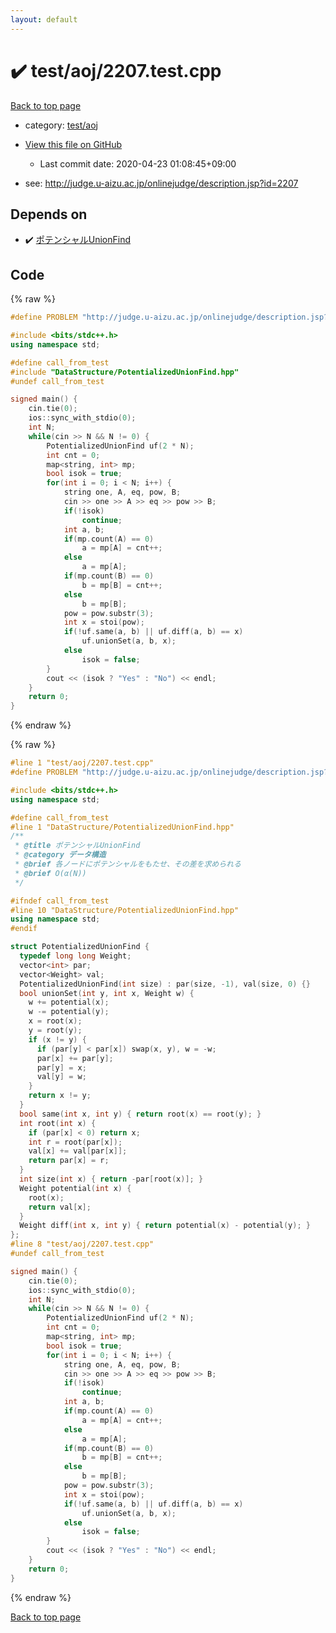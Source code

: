 ```yaml
---
layout: default
---
```


<!-- mathjax config similar to math.stackexchange -->
<script type="text/javascript" async
  src="https://cdnjs.cloudflare.com/ajax/libs/mathjax/2.7.5/MathJax.js?config=TeX-MML-AM_CHTML">
</script>
<script type="text/x-mathjax-config">
  MathJax.Hub.Config({
    TeX: { equationNumbers: { autoNumber: "AMS" }},
    tex2jax: {
      inlineMath: [ ['$','$'] ],
      processEscapes: true
    },
    "HTML-CSS": { matchFontHeight: false },
    displayAlign: "left",
    displayIndent: "2em"
  });
</script>

<script type="text/javascript" src="https://cdnjs.cloudflare.com/ajax/libs/jquery/3.4.1/jquery.min.js"></script>
<script src="https://cdn.jsdelivr.net/npm/jquery-balloon-js@1.1.2/jquery.balloon.min.js" integrity="sha256-ZEYs9VrgAeNuPvs15E39OsyOJaIkXEEt10fzxJ20+2I=" crossorigin="anonymous"></script>
<script type="text/javascript" src="../../../assets/js/copy-button.js"></script>
<link rel="stylesheet" href="../../../assets/css/copy-button.css" />


# :heavy_check_mark: test/aoj/2207.test.cpp

<a href="../../../index.html">Back to top page</a>

* category: <a href="../../../index.html#0d0c91c0cca30af9c1c9faef0cf04aa9">test/aoj</a>
* <a href="{{ site.github.repository_url }}/blob/master/test/aoj/2207.test.cpp">View this file on GitHub</a>
    - Last commit date: 2020-04-23 01:08:45+09:00


* see: <a href="http://judge.u-aizu.ac.jp/onlinejudge/description.jsp?id=2207">http://judge.u-aizu.ac.jp/onlinejudge/description.jsp?id=2207</a>


## Depends on

* :heavy_check_mark: <a href="../../../library/DataStructure/PotentializedUnionFind.hpp.html">ポテンシャルUnionFind</a>


## Code

<a id="unbundled"></a>
{% raw %}
```cpp
#define PROBLEM "http://judge.u-aizu.ac.jp/onlinejudge/description.jsp?id=2207"

#include <bits/stdc++.h>
using namespace std;

#define call_from_test
#include "DataStructure/PotentializedUnionFind.hpp"
#undef call_from_test

signed main() {
    cin.tie(0);
    ios::sync_with_stdio(0);
    int N;
    while(cin >> N && N != 0) {
        PotentializedUnionFind uf(2 * N);
        int cnt = 0;
        map<string, int> mp;
        bool isok = true;
        for(int i = 0; i < N; i++) {
            string one, A, eq, pow, B;
            cin >> one >> A >> eq >> pow >> B;
            if(!isok)
                continue;
            int a, b;
            if(mp.count(A) == 0)
                a = mp[A] = cnt++;
            else
                a = mp[A];
            if(mp.count(B) == 0)
                b = mp[B] = cnt++;
            else
                b = mp[B];
            pow = pow.substr(3);
            int x = stoi(pow);
            if(!uf.same(a, b) || uf.diff(a, b) == x)
                uf.unionSet(a, b, x);
            else
                isok = false;
        }
        cout << (isok ? "Yes" : "No") << endl;
    }
    return 0;
}
```
{% endraw %}

<a id="bundled"></a>
{% raw %}
```cpp
#line 1 "test/aoj/2207.test.cpp"
#define PROBLEM "http://judge.u-aizu.ac.jp/onlinejudge/description.jsp?id=2207"

#include <bits/stdc++.h>
using namespace std;

#define call_from_test
#line 1 "DataStructure/PotentializedUnionFind.hpp"
/**
 * @title ポテンシャルUnionFind
 * @category データ構造
 * @brief 各ノードにポテンシャルをもたせ、その差を求められる
 * @brief O(α(N))
 */

#ifndef call_from_test
#line 10 "DataStructure/PotentializedUnionFind.hpp"
using namespace std;
#endif

struct PotentializedUnionFind {
  typedef long long Weight;
  vector<int> par;
  vector<Weight> val;
  PotentializedUnionFind(int size) : par(size, -1), val(size, 0) {}
  bool unionSet(int y, int x, Weight w) {
    w += potential(x);
    w -= potential(y);
    x = root(x);
    y = root(y);
    if (x != y) {
      if (par[y] < par[x]) swap(x, y), w = -w;
      par[x] += par[y];
      par[y] = x;
      val[y] = w;
    }
    return x != y;
  }
  bool same(int x, int y) { return root(x) == root(y); }
  int root(int x) {
    if (par[x] < 0) return x;
    int r = root(par[x]);
    val[x] += val[par[x]];
    return par[x] = r;
  }
  int size(int x) { return -par[root(x)]; }
  Weight potential(int x) {
    root(x);
    return val[x];
  }
  Weight diff(int x, int y) { return potential(x) - potential(y); }
};
#line 8 "test/aoj/2207.test.cpp"
#undef call_from_test

signed main() {
    cin.tie(0);
    ios::sync_with_stdio(0);
    int N;
    while(cin >> N && N != 0) {
        PotentializedUnionFind uf(2 * N);
        int cnt = 0;
        map<string, int> mp;
        bool isok = true;
        for(int i = 0; i < N; i++) {
            string one, A, eq, pow, B;
            cin >> one >> A >> eq >> pow >> B;
            if(!isok)
                continue;
            int a, b;
            if(mp.count(A) == 0)
                a = mp[A] = cnt++;
            else
                a = mp[A];
            if(mp.count(B) == 0)
                b = mp[B] = cnt++;
            else
                b = mp[B];
            pow = pow.substr(3);
            int x = stoi(pow);
            if(!uf.same(a, b) || uf.diff(a, b) == x)
                uf.unionSet(a, b, x);
            else
                isok = false;
        }
        cout << (isok ? "Yes" : "No") << endl;
    }
    return 0;
}

```
{% endraw %}

<a href="../../../index.html">Back to top page</a>


